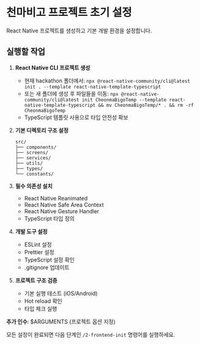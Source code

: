 # 천마비고 프로젝트 초기 설정

React Native 프로젝트를 생성하고 기본 개발 환경을 설정합니다.

## 실행할 작업

1. **React Native CLI 프로젝트 생성**
   - 현재 hackathon 폴더에서: `npx @react-native-community/cli@latest init . --template react-native-template-typescript`
   - 또는 새 폴더에 생성 후 파일들을 이동: `npx @react-native-community/cli@latest init CheonmaBigoTemp --template react-native-template-typescript && mv CheonmaBigoTemp/* . && rm -rf CheonmaBigoTemp`
   - TypeScript 템플릿 사용으로 타입 안전성 확보

2. **기본 디렉토리 구조 설정**
   ```
   src/
   ├── components/
   ├── screens/
   ├── services/
   ├── utils/
   ├── types/
   └── constants/
   ```

3. **필수 의존성 설치**
   - React Native Reanimated
   - React Native Safe Area Context
   - React Native Gesture Handler
   - TypeScript 타입 정의

4. **개발 도구 설정**
   - ESLint 설정
   - Prettier 설정
   - TypeScript 설정 확인
   - .gitignore 업데이트

5. **프로젝트 구조 검증**
   - 기본 실행 테스트 (iOS/Android)
   - Hot reload 확인
   - 타입 체크 실행

**추가 인수**: $ARGUMENTS (프로젝트 옵션 지정)

모든 설정이 완료되면 다음 단계인 `/2-frontend-init` 명령어를 실행하세요.